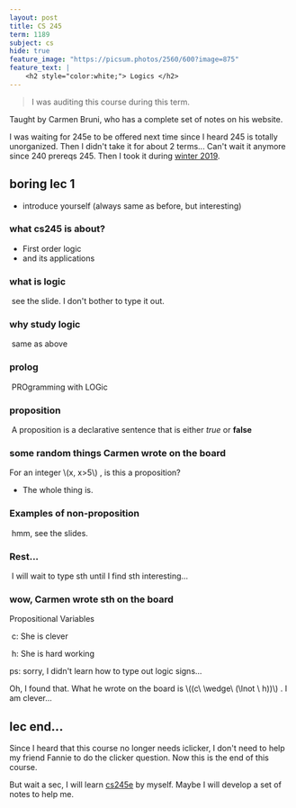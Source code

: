```yaml
---
layout: post
title: CS 245
term: 1189
subject: cs
hide: true
feature_image: "https://picsum.photos/2560/600?image=875"
feature_text: |
    <h2 style="color:white;"> Logics </h2>
---
```


 > I was auditing this course during this term.

Taught by Carmen Bruni, who has a complete set of notes on his website.

I was waiting for 245e to be offered next time since I heard 245 is totally unorganized. Then I didn't take it for about 2 terms... Can't wait it anymore since 240 prereqs 245. Then I took it during [winter 2019](/19-01/CS245/).

## boring lec 1

 * introduce yourself (always same as before, but interesting)



### what cs245 is about?

 * First order logic
 * and its applications

### what is logic

 ​	see the slide. I don't bother to type it out.

### why study logic

 ​	same as above

### prolog

 ​	PROgramming with LOGic

### proposition

 ​	A proposition is a declarative sentence that is either *true* or **false**

### some random things Carmen wrote on the board

 For an integer  \\(x, x>5\\) , is this a proposition?

 * The whole thing is.

### Examples of non-proposition

 ​	hmm, see the slides.

### Rest...

 ​	I will wait to type sth until I find sth interesting...

### wow, Carmen wrote sth on the board

 Propositional Variables

 ​	c: She is clever

 ​	h: She is hard working

 ps: sorry, I didn't learn how to type out logic signs...

 Oh, I found that. What he wrote on the board is \\((c\ \wedge\ (\lnot \ h))\\) . I am clever...


## lec end...

 Since I heard that this course no longer needs iclicker, I don't need to help my friend Fannie to do the clicker question. Now this is the end of this course.

 But wait a sec, I will learn [cs245e](/2019/01/01/CS245E/) by myself. Maybe I will develop a set of notes to help me.
